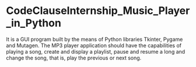 # CodeClauseInternship_Music_Player_in_Python
It is a GUI program built by the means of Python libraries Tkinter, Pygame and Mutagen. The MP3 player application should have the capabilities of playing a song, create and display a playlist, pause and resume a long and change the song, that is, play the previous or next song.
